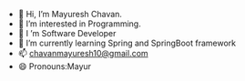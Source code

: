 - 👋 Hi, I’m Mayuresh Chavan.
- 👀 I’m interested in Programming.
- 🌱 I ’m  Software Developer
- 💞️ I’m currently learning Spring and SpringBoot framework
- 📫 chavanmayuresh10@gmail.com
- 😄 Pronouns:Mayur


<!---
mayureshchavan10/mayureshchavan10 is a ✨ special ✨ repository because its `README.md` (this file) appears on your GitHub profile.
You can click the Preview link to take a look at your changes.
--->
